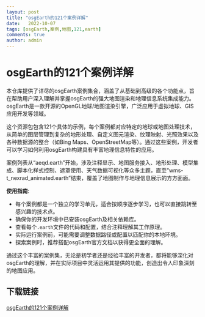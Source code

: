 ```yaml
---
layout: post
title: "osgEarth的121个案例详解"
date:   2022-10-07
tags: [osgEarth,案例,地图,121,earth]
comments: true
author: admin
---
```

# osgEarth的121个案例详解

本仓库提供了详尽的osgEarth案例集合，涵盖了从基础到高级的各个功能点，旨在帮助用户深入理解并掌握osgEarth的强大地图渲染和地理信息系统集成能力。osgEarth是一款开源的OpenGL地球/地图渲染引擎，广泛应用于虚拟地球、GIS应用开发等领域。

这个资源包包含121个具体的示例，每个案例都对应特定的地球或地图处理技术，从简单的图层管理到复杂的地形处理、自定义图元渲染、纹理映射、光照效果以及各种数据源的整合（如Bing Maps、OpenStreetMap等）。通过这些案例，开发者可以学习如何利用osgEarth构建具有丰富地理信息特性的应用。

案例列表从“aeqd.earth”开始，涉及注释显示、地图服务接入、地形处理、模型集成、脚本化样式控制、遮罩使用、天气数据可视化等众多主题，直至“wms-t_nexrad_animated.earth”结束，覆盖了地图制作与地理信息展示的方方面面。

**使用指南**:
- 每个案例都是一个独立的学习单元，适合按顺序逐步学习，也可以直接跳转至感兴趣的技术点。
- 确保你的开发环境中已安装osgEarth及相关依赖库。
- 查看每个`.earth`文件的代码和配置，结合注释理解其工作原理。
- 实际运行案例前，可能需要调整数据路径或配置以匹配你的本地环境。
- 探索案例时，推荐搭配osgEarth官方文档以获得更全面的理解。

通过这个丰富的案例集，无论是初学者还是经验丰富的开发者，都将能够深化对osgEarth的理解，并在实际项目中灵活运用其提供的功能，创造出令人印象深刻的地图应用。

## 下载链接

[osgEarth的121个案例详解](https://pan.quark.cn/s/885b2fb6b494)